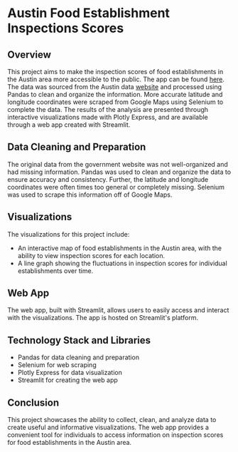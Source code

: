 # Austin Food Establishment Inspections Scores

## Overview
This project aims to make the inspection scores of food establishments in the Austin area more accessible to the public. The app can be found [here](https://crispybacon233-health-inspections-app-1qnsr3.streamlit.app/). The data was sourced from the Austin data [website](https://data.austintexas.gov/Health-and-Community-Services/Food-Establishment-Inspection-Scores/ecmv-9xxi) and processed using Pandas to clean and organize the information. More accurate latitude and longitude coordinates were scraped from Google Maps using Selenium to complete the data. The results of the analysis are presented through interactive visualizations made with Plotly Express, and are available through a web app created with Streamlit.

## Data Cleaning and Preparation
The original data from the government website was not well-organized and had missing information. Pandas was used to clean and organize the data to ensure accuracy and consistency. Further, the latitude and longitude coordinates were often times too general or completely missing. Selenium was used to scrape this information off of Google Maps.

## Visualizations
The visualizations for this project include:
- An interactive map of food establishments in the Austin area, with the ability to view inspection scores for each location.
- A line graph showing the fluctuations in inspection scores for individual establishments over time.

## Web App
The web app, built with Streamlit, allows users to easily access and interact with the visualizations. The app is hosted on Streamlit's platform.

## Technology Stack and Libraries
- Pandas for data cleaning and preparation
- Selenium for web scraping
- Plotly Express for data visualization
- Streamlit for creating the web app

## Conclusion
This project showcases the ability to collect, clean, and analyze data to create useful and informative visualizations. The web app provides a convenient tool for individuals to access information on inspection scores for food establishments in the Austin area.
